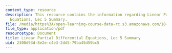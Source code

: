 ```yaml
---
content_type: resource
description: This resource contains the information regarding Linear Partial Differential
  Equations, Lec 5 Summary.
file: /media/https%3A/open-learning-course-data-rc.s3.amazonaws.com/18-303-linear-partial-differential-equations-analysis-and-numerics-fall-2014/2300d93d8e2ec4e32dd579ba45d59bc5_MIT18_303F14_Lecture5.pdf
file_type: application/pdf
resourcetype: Document
title: Linear Partial Differential Equations, Lec 5 Summary
uid: 2300d93d-8e2e-c4e3-2dd5-79ba45d59bc5
---
```

